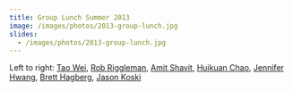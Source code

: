 ```yaml
---
title: Group Lunch Summer 2013
image: /images/photos/2013-group-lunch.jpg
slides:
  - /images/photos/2013-group-lunch.jpg
---
```


Left to right: [Tao Wei](/members/tao-wei/), [Rob Riggleman](/members/robert-riggleman/), [Amit Shavit](/members/amit-shavit/), [Huikuan Chao](/members/huikuan-chao/), [Jennifer Hwang](/members/jennifer-hwang/), [Brett Hagberg](/members/brett-hagberg/), [Jason Koski](/members/jason-koski/)
